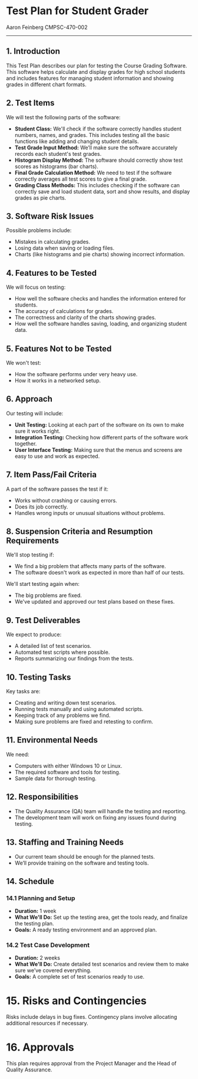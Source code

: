 # Test Plan for Student Grader 

Aaron Feinberg 
CMPSC-470-002

---

## 1. Introduction

This Test Plan describes our plan for testing the Course Grading Software. This software helps calculate and display grades for high school students and includes features for managing student information and showing grades in different chart formats.

## 2. Test Items

We will test the following parts of the software:

- **Student Class:** We'll check if the software correctly handles student numbers, names, and grades. This includes testing all the basic functions like adding and changing student details.
- **Test Grade Input Method:** We’ll make sure the software accurately records each student's test grades.
- **Histogram Display Method:** The software should correctly show test scores as histograms (bar charts).
- **Final Grade Calculation Method:** We need to test if the software correctly averages all test scores to give a final grade.
- **Grading Class Methods:** This includes checking if the software can correctly save and load student data, sort and show results, and display grades as pie charts.

## 3. Software Risk Issues

Possible problems include:

- Mistakes in calculating grades.
- Losing data when saving or loading files.
- Charts (like histograms and pie charts) showing incorrect information.

## 4. Features to be Tested

We will focus on testing:

- How well the software checks and handles the information entered for students.
- The accuracy of calculations for grades.
- The correctness and clarity of the charts showing grades.
- How well the software handles saving, loading, and organizing student data.

## 5. Features Not to be Tested

We won't test:

- How the software performs under very heavy use.
- How it works in a networked setup.

## 6. Approach

Our testing will include:

- **Unit Testing:** Looking at each part of the software on its own to make sure it works right.
- **Integration Testing:** Checking how different parts of the software work together.
- **User Interface Testing:** Making sure that the menus and screens are easy to use and work as expected.

## 7. Item Pass/Fail Criteria

A part of the software passes the test if it:

- Works without crashing or causing errors.
- Does its job correctly.
- Handles wrong inputs or unusual situations without problems.

## 8. Suspension Criteria and Resumption Requirements

We'll stop testing if:

- We find a big problem that affects many parts of the software.
- The software doesn't work as expected in more than half of our tests.

We'll start testing again when:

- The big problems are fixed.
- We've updated and approved our test plans based on these fixes.

## 9. Test Deliverables

We expect to produce:

- A detailed list of test scenarios.
- Automated test scripts where possible.
- Reports summarizing our findings from the tests.

## 10. Testing Tasks

Key tasks are:

- Creating and writing down test scenarios.
- Running tests manually and using automated scripts.
- Keeping track of any problems we find.
- Making sure problems are fixed and retesting to confirm.

## 11. Environmental Needs

We need:

- Computers with either Windows 10 or Linux.
- The required software and tools for testing.
- Sample data for thorough testing.

## 12. Responsibilities

- The Quality Assurance (QA) team will handle the testing and reporting.
- The development team will work on fixing any issues found during testing.

## 13. Staffing and Training Needs

- Our current team should be enough for the planned tests.
- We’ll provide training on the software and testing tools.

## 14. Schedule

### 14.1 Planning and Setup

- **Duration:** 1 week
- **What We'll Do:** Set up the testing area, get the tools ready, and finalize the testing plan.
- **Goals:** A ready testing environment and an approved plan.

### 14.2 Test Case Development

- **Duration:** 2 weeks
- **What We'll Do:** Create detailed test scenarios and review them to make sure we’ve covered everything.
- **Goals:** A complete set of test scenarios ready to use.

# **15. Risks and Contingencies**

Risks include delays in bug fixes. Contingency plans involve allocating additional resources if necessary.

# **16. Approvals**

This plan requires approval from the Project Manager and the Head of Quality Assurance.